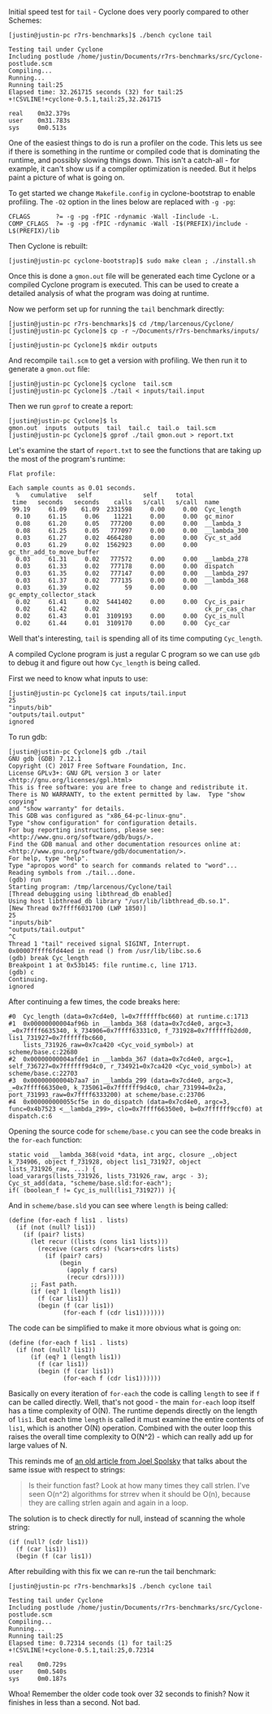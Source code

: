 Initial speed test for `tail` - Cyclone does very poorly compared to other Schemes:

    [justin@justin-pc r7rs-benchmarks]$ ./bench cyclone tail
    
    Testing tail under Cyclone
    Including postlude /home/justin/Documents/r7rs-benchmarks/src/Cyclone-postlude.scm
    Compiling...
    Running...
    Running tail:25
    Elapsed time: 32.261715 seconds (32) for tail:25
    +!CSVLINE!+cyclone-0.5.1,tail:25,32.261715
    
    real    0m32.379s
    user    0m31.783s
    sys     0m0.513s

One of the easiest things to do is run a profiler on the code. This lets us see if there is something in the runtime or compiled code that is dominating the runtime, and possibly slowing things down. This isn't a catch-all - for example, it can't show us if a compiler optimization is needed. But it helps paint a picture of what is going on.

To get started we change `Makefile.config` in cyclone-bootstrap to enable profiling. The `-O2` option in the lines below are replaced with `-g -pg`:

    CFLAGS       ?= -g -pg -fPIC -rdynamic -Wall -Iinclude -L.
    COMP_CFLAGS  ?= -g -pg -fPIC -rdynamic -Wall -I$(PREFIX)/include -L$(PREFIX)/lib

Then Cyclone is rebuilt:

    [justin@justin-pc cyclone-bootstrap]$ sudo make clean ; ./install.sh

Once this is done a `gmon.out` file will be generated each time Cyclone or a compiled Cyclone program is executed. This can be used to create a detailed analysis of what the program was doing at runtime.

Now we perform set up for running the `tail` benchmark directly:

    [justin@justin-pc r7rs-benchmarks]$ cd /tmp/larcenous/Cyclone/
    [justin@justin-pc Cyclone]$ cp -r ~/Documents/r7rs-benchmarks/inputs/ .
    [justin@justin-pc Cyclone]$ mkdir outputs

And recompile `tail.scm` to get a version with profiling. We then run it to generate a `gmon.out` file:

    [justin@justin-pc Cyclone]$ cyclone  tail.scm
    [justin@justin-pc Cyclone]$ ./tail < inputs/tail.input

Then we run `gprof` to create a report:

    [justin@justin-pc Cyclone]$ ls
    gmon.out  inputs  outputs  tail  tail.c  tail.o  tail.scm
    [justin@justin-pc Cyclone]$ gprof ./tail gmon.out > report.txt

Let's examine the start of `report.txt` to see the functions that are taking up the most of the program's runtime: 

    Flat profile:
    
    Each sample counts as 0.01 seconds.
      %   cumulative   self              self     total
     time   seconds   seconds    calls   s/call   s/call  name
     99.19     61.09    61.09  2331598     0.00     0.00  Cyc_length
      0.10     61.15     0.06    11221     0.00     0.00  gc_minor
      0.08     61.20     0.05   777200     0.00     0.00  __lambda_3
      0.08     61.25     0.05   777097     0.00     0.00  __lambda_300
      0.03     61.27     0.02  4664280     0.00     0.00  Cyc_st_add
      0.03     61.29     0.02  1562923     0.00     0.00  gc_thr_add_to_move_buffer
      0.03     61.31     0.02   777572     0.00     0.00  __lambda_278
      0.03     61.33     0.02   777178     0.00     0.00  dispatch
      0.03     61.35     0.02   777147     0.00     0.00  __lambda_297
      0.03     61.37     0.02   777135     0.00     0.00  __lambda_368
      0.03     61.39     0.02       59     0.00     0.00  gc_empty_collector_stack
      0.02     61.41     0.02  5441402     0.00     0.00  Cyc_is_pair
      0.02     61.42     0.02                             ck_pr_cas_char
      0.02     61.43     0.01  3109193     0.00     0.00  Cyc_is_null
      0.02     61.44     0.01  3109170     0.00     0.00  Cyc_car
    
Well that's interesting, `tail` is spending all of its time computing `Cyc_length`.

A compiled Cyclone program is just a regular C program so we can use `gdb` to debug it and figure out how `Cyc_length` is being called. 

First we need to know what inputs to use:

    [justin@justin-pc Cyclone]$ cat inputs/tail.input
    25
    "inputs/bib"
    "outputs/tail.output"
    ignored

To run gdb:

    [justin@justin-pc Cyclone]$ gdb ./tail
    GNU gdb (GDB) 7.12.1
    Copyright (C) 2017 Free Software Foundation, Inc.
    License GPLv3+: GNU GPL version 3 or later <http://gnu.org/licenses/gpl.html>
    This is free software: you are free to change and redistribute it.
    There is NO WARRANTY, to the extent permitted by law.  Type "show copying"
    and "show warranty" for details.
    This GDB was configured as "x86_64-pc-linux-gnu".
    Type "show configuration" for configuration details.
    For bug reporting instructions, please see:
    <http://www.gnu.org/software/gdb/bugs/>.
    Find the GDB manual and other documentation resources online at:
    <http://www.gnu.org/software/gdb/documentation/>.
    For help, type "help".
    Type "apropos word" to search for commands related to "word"...
    Reading symbols from ./tail...done.
    (gdb) run
    Starting program: /tmp/larcenous/Cyclone/tail
    [Thread debugging using libthread_db enabled]
    Using host libthread_db library "/usr/lib/libthread_db.so.1".
    [New Thread 0x7ffff6031700 (LWP 1850)]
    25
    "inputs/bib"
    "outputs/tail.output"
    ^C
    Thread 1 "tail" received signal SIGINT, Interrupt.
    0x00007ffff6fd44ed in read () from /usr/lib/libc.so.6
    (gdb) break Cyc_length
    Breakpoint 1 at 0x53b145: file runtime.c, line 1713.
    (gdb) c
    Continuing.
    ignored

After continuing a few times, the code breaks here:

    #0  Cyc_length (data=0x7cd4e0, l=0x7ffffffbc660) at runtime.c:1713
    #1  0x00000000004af96b in __lambda_368 (data=0x7cd4e0, argc=3, _=0x7ffff6635340, k_734906=0x7ffff63331c0, f_731928=0x7ffffffb2dd0, lis1_731927=0x7ffffffbc660,
        lists_731926_raw=0x7ca420 <Cyc_void_symbol>) at scheme/base.c:22680
    #2  0x00000000004afde1 in __lambda_367 (data=0x7cd4e0, argc=1, self_736727=0x7ffffff9d4c0, r_734921=0x7ca420 <Cyc_void_symbol>) at scheme/base.c:22703
    #3  0x00000000004b7aa7 in __lambda_299 (data=0x7cd4e0, argc=3, _=0x7ffff66350e0, k_735061=0x7ffffff9d4c0, char_731994=0x2a, port_731993_raw=0x7ffff6333200) at scheme/base.c:23706
    #4  0x000000000055cf5e in do_dispatch (data=0x7cd4e0, argc=3, func=0x4b7523 <__lambda_299>, clo=0x7ffff66350e0, b=0x7ffffff9ccf0) at dispatch.c:6

Opening the source code for `scheme/base.c` you can see the code breaks in the `for-each` function:

    static void __lambda_368(void *data, int argc, closure _,object k_734906, object f_731928, object lis1_731927, object lists_731926_raw, ...) {
    load_varargs(lists_731926, lists_731926_raw, argc - 3);
    Cyc_st_add(data, "scheme/base.sld:for-each");
    if( (boolean_f != Cyc_is_null(lis1_731927)) ){

And in `scheme/base.sld` you can see where `length` is being called:

    (define (for-each f lis1 . lists)
      (if (not (null? lis1))
        (if (pair? lists)
          (let recur ((lists (cons lis1 lists)))
            (receive (cars cdrs) (%cars+cdrs lists)
              (if (pair? cars)
                  (begin
                    (apply f cars)
                    (recur cdrs)))))
          ;; Fast path.
          (if (eq? 1 (length lis1))
            (f (car lis1))
            (begin (f (car lis1))
                   (for-each f (cdr lis1)))))))

The code can be simplified to make it more obvious what is going on:

    (define (for-each f lis1 . lists)
      (if (not (null? lis1))
          (if (eq? 1 (length lis1))
            (f (car lis1))
            (begin (f (car lis1))
                   (for-each f (cdr lis1))))))

Basically on every iteration of `for-each` the code is calling `length` to see if `f` can be called directly. Well, that's not good - the main `for-each` loop itself has a time complexity of O(N). The runtime depends directly on the length of `lis1`. But each time `length` is called it must examine the entire contents of `lis1`, which is another O(N) operation. Combined with the outer loop this raises the overall time complexity to O(N^2) - which can really add up for large values of N.

This reminds me of [an old article from Joel Spolsky](http://global.joelonsoftware.com/English/Articles/Interviewing.html) that talks about the same issue with respect to strings:

> Is their function fast? Look at how many times they call strlen. I've seen O(n^2) algorithms for strrev when it should be O(n), because they are calling strlen again and again in a loop.

The solution is to check directly for null, instead of scanning the whole string:

    (if (null? (cdr lis1))
      (f (car lis1))
      (begin (f (car lis1))

After rebuilding with this fix we can re-run the tail benchmark:

    [justin@justin-pc r7rs-benchmarks]$ ./bench cyclone tail
    
    Testing tail under Cyclone
    Including postlude /home/justin/Documents/r7rs-benchmarks/src/Cyclone-postlude.scm
    Compiling...
    Running...
    Running tail:25
    Elapsed time: 0.72314 seconds (1) for tail:25
    +!CSVLINE!+cyclone-0.5.1,tail:25,0.72314
    
    real    0m0.729s
    user    0m0.540s
    sys     0m0.187s 

Whoa! Remember the older code took over 32 seconds to finish? Now it finishes in less than a second. Not bad.

